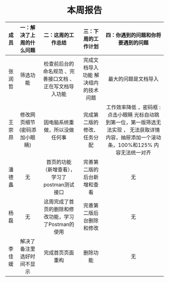 # <center> 本周报告 </center>

|  成员  |   一：解决了上周的什么问题    |                    二：这周的工作总结                     |          三：下周的工作计划          |                                                       四：你遇到的问题和你将要遇到的问题                                                       |
|:------:|:-----------------------------:|:---------------------------------------------------------:|:------------------------------------:|:----------------------------------------------------------------------------------------------------------------------------------------------:|
| 张润哲 |           筛选功能            | 检查前后台的命名规范 、完善接口文档 、 正在写文档导入功能 | 完成文档导入功能  解决组内的技术问题 |                                                              最大的问题是文档导入                                                              |
| 王崇昂 | 修改网页细节 (密码添加小眼睛) |              因电脑系统重做，所以没做任何事               |      完成第二版的修改、任务分配      | 工作效率降低 ，密码框 : 点击小眼睛 光标自动跳到第一位，第一版筛选无法实现 ， 无法获取详情内容，抽屉添加一个滚动条，100%和125% 内容无法统一对齐 |
| 潘德鑫 |              无               |       首页的功能（新增查看），学习了postman测试接口       |      完善第二版的后台新增和查看      |                                                                       无                                                                       |
|  杨磊  |              无               |    这周完成了首页的删除和修改功能，学习了Postman的使用    |       完善第二版后台删除和修改       |                                                                       无                                                                       |
| 李佳媛 |  解决了备注里选好时间不显示   |                     完成首页页面重构                      |               删除功能               |                                                                       无                                                                       |
